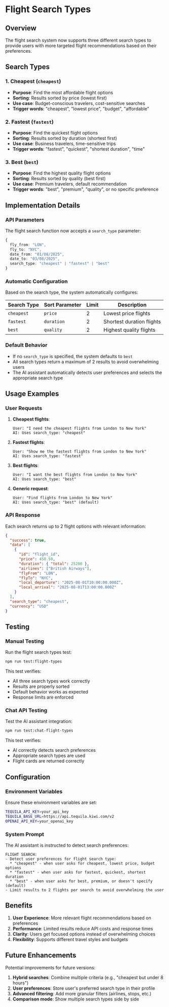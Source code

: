 # Flight Search Types

## Overview

The flight search system now supports three different search types to provide users with more targeted flight recommendations based on their preferences.

## Search Types

### 1. Cheapest (`cheapest`)
- **Purpose**: Find the most affordable flight options
- **Sorting**: Results sorted by price (lowest first)
- **Use case**: Budget-conscious travelers, cost-sensitive searches
- **Trigger words**: "cheapest", "lowest price", "budget", "affordable"

### 2. Fastest (`fastest`)
- **Purpose**: Find the quickest flight options
- **Sorting**: Results sorted by duration (shortest first)
- **Use case**: Business travelers, time-sensitive trips
- **Trigger words**: "fastest", "quickest", "shortest duration", "time"

### 3. Best (`best`)
- **Purpose**: Find the highest quality flight options
- **Sorting**: Results sorted by quality (best first)
- **Use case**: Premium travelers, default recommendation
- **Trigger words**: "best", "premium", "quality", or no specific preference

## Implementation Details

### API Parameters

The flight search function now accepts a `search_type` parameter:

```typescript
{
  fly_from: "LON",
  fly_to: "NYC",
  date_from: "01/08/2025",
  date_to: "03/08/2025",
  search_type: "cheapest" | "fastest" | "best"
}
```

### Automatic Configuration

Based on the search type, the system automatically configures:

| Search Type | Sort Parameter | Limit | Description |
|-------------|----------------|-------|-------------|
| `cheapest`  | `price`        | 2     | Lowest price flights |
| `fastest`   | `duration`     | 2     | Shortest duration flights |
| `best`      | `quality`      | 2     | Highest quality flights |

### Default Behavior

- If no `search_type` is specified, the system defaults to `best`
- All search types return a maximum of 2 results to avoid overwhelming users
- The AI assistant automatically detects user preferences and selects the appropriate search type

## Usage Examples

### User Requests

1. **Cheapest flights**:
   ```
   User: "I need the cheapest flights from London to New York"
   AI: Uses search_type: "cheapest"
   ```

2. **Fastest flights**:
   ```
   User: "Show me the fastest flights from London to New York"
   AI: Uses search_type: "fastest"
   ```

3. **Best flights**:
   ```
   User: "I want the best flights from London to New York"
   AI: Uses search_type: "best"
   ```

4. **Generic request**:
   ```
   User: "Find flights from London to New York"
   AI: Uses search_type: "best" (default)
   ```

### API Response

Each search returns up to 2 flight options with relevant information:

```json
{
  "success": true,
  "data": [
    {
      "id": "flight_id",
      "price": 450.50,
      "duration": { "total": 25200 },
      "airlines": ["British Airways"],
      "flyFrom": "LON",
      "flyTo": "NYC",
      "local_departure": "2025-08-01T10:00:00.000Z",
      "local_arrival": "2025-08-01T13:00:00.000Z"
    }
  ],
  "search_type": "cheapest",
  "currency": "USD"
}
```

## Testing

### Manual Testing

Run the flight search types test:

```bash
npm run test:flight-types
```

This test verifies:
- All three search types work correctly
- Results are properly sorted
- Default behavior works as expected
- Response limits are enforced

### Chat API Testing

Test the AI assistant integration:

```bash
npm run test:chat-flight-types
```

This test verifies:
- AI correctly detects search preferences
- Appropriate search types are used
- Flight cards are returned correctly

## Configuration

### Environment Variables

Ensure these environment variables are set:

```bash
TEQUILA_API_KEY=your_api_key
TEQUILA_BASE_URL=https://api.tequila.kiwi.com/v2
OPENAI_API_KEY=your_openai_key
```

### System Prompt

The AI assistant is instructed to detect search preferences:

```
FLIGHT SEARCH:
- Detect user preferences for flight search type:
  * "cheapest" - when user asks for cheapest, lowest price, budget options
  * "fastest" - when user asks for fastest, quickest, shortest duration
  * "best" - when user asks for best, premium, or doesn't specify (default)
- Limit results to 2 flights per search to avoid overwhelming the user
```

## Benefits

1. **User Experience**: More relevant flight recommendations based on preferences
2. **Performance**: Limited results reduce API costs and response times
3. **Clarity**: Users get focused options instead of overwhelming choices
4. **Flexibility**: Supports different travel styles and budgets

## Future Enhancements

Potential improvements for future versions:

1. **Hybrid searches**: Combine multiple criteria (e.g., "cheapest but under 8 hours")
2. **User preferences**: Store user's preferred search type in their profile
3. **Advanced filtering**: Add more granular filters (airlines, stops, etc.)
4. **Comparison mode**: Show multiple search types side by side 